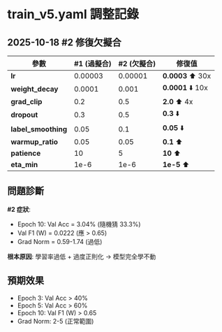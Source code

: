 # train_v5.yaml 調整記錄

## 2025-10-18 #2 修復欠擬合

| 參數 | #1 (過擬合) | #2 (欠擬合) | 修復值 |
|------|-------------|-------------|--------|
| **lr** | 0.00003 | 0.00001 | **0.0003** ⬆️ 30x |
| **weight_decay** | 0.0001 | 0.001 | **0.0001** ⬇️ 10x |
| **grad_clip** | 0.2 | 0.5 | **2.0** ⬆️ 4x |
| **dropout** | 0.3 | 0.5 | **0.3** ⬇️ |
| **label_smoothing** | 0.05 | 0.1 | **0.05** ⬇️ |
| **warmup_ratio** | 0.05 | 0.05 | **0.1** ⬆️ |
| **patience** | 10 | 5 | **10** ⬆️ |
| **eta_min** | 1e-6 | 1e-6 | **1e-5** ⬆️ |

## 問題診斷

**#2 症狀**:
- Epoch 10: Val Acc = 3.04% (隨機猜 33.3%)
- Val F1 (W) = 0.0222 (應 > 0.65)
- Grad Norm = 0.59-1.74 (過低)

**根本原因**: 學習率過低 + 過度正則化 → 模型完全學不動

## 預期效果

- Epoch 3: Val Acc > 40%
- Epoch 5: Val Acc > 60%
- Epoch 10: Val F1 (W) > 0.65
- Grad Norm: 2-5 (正常範圍)
